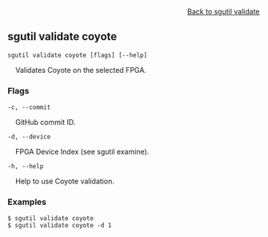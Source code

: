 <div id="readme" class="Box-body readme blob js-code-block-container">
<article class="markdown-body entry-content p-3 p-md-6" itemprop="text">
<p align="right">
<a href="https://github.com/fpgasystems/sgrt/blob/main/cli/manual/sgutil-validate.md#sg-validate">Back to sgutil validate</a>
</p>

## sgutil validate coyote

<code>sgutil validate coyote [flags] [--help]</code>
<p>
  &nbsp; &nbsp; Validates Coyote on the selected FPGA.
</p>

### Flags
<code>-c, --commit <string></code>
<p>
  &nbsp; &nbsp; GitHub commit ID.
</p>
<code>-d, --device <string></code>
<p>
  &nbsp; &nbsp; FPGA Device Index (see sgutil examine).
</p>

<code>-h, --help <string></code>
<p>
  &nbsp; &nbsp; Help to use Coyote validation.
</p>

### Examples
```
$ sgutil validate coyote
$ sgutil validate coyote -d 1
```